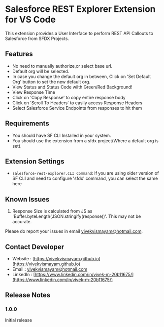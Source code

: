 # Salesforce REST Explorer Extension for VS Code

This extension provides a User Interface to perform REST API Callouts to Salesforce from SFDX Projects.

## Features

- No need to manually authorize,or select base url. 
- Default org will be selected.
- In case you change the default org in between, Click on 'Set Default Org' button to set the new default org.
- View Status and Status Code wilth Green/Red Background!
- View Response Time
- Click on 'Copy Response' to copy entire response body
- Click on 'Scroll To Headers' to easily access Response Headers
- Select Salesforce Service Endpoints from responses to hit them

## Requirements

- You should have SF CLI Installed in your system.
- You should use the extension from a sfdx project(Where a default org is set).

## Extension Settings

* `salesforce-rest-explorer.CLI Command`: If you are using older version of SF CLI and need to configure 'sfdx' command, you can select the same here

## Known Issues

1. Response Size is calculated from JS as 'Buffer.byteLength(JSON.stringify(response))'. This may not be accurate.

Please do report your issues in email vivekvismayam@hotmail.com.

## Contact Developer
- Website : [https://vivekvismayam.github.io](https://vivekvismayam.github.io) 
- Email : [vivekvismayam@hotmail.com](mailto:vivekvismayam@hotmail.com)
- LinkedIn : [https://www.linkedin.com/in/vivek-m-20b11675/](https://www.linkedin.com/in/vivek-m-20b11675/)

## Release Notes


### 1.0.0

Initial release

